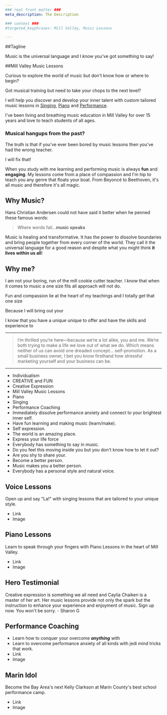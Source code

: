 ```yaml
---
### real front matter ###
meta_description: The Description

### context ###
#targeted_keyphrases: Mill Valley, Music Lessons

---
```


##Tagline

Music is the universal language and I _know_ you've got something to say!

<!-- ALT TAGLINE Music is the universal language and everybody's got something to say! -->

<!-- ORIGINAL TAGLINE Find the music inside yourself -->

##Mill Valley Music Lessons

Curious to explore the world of music but don't know how or where to begin?

Got musical training but need to take your chops to the next level?

I will help you discover and develop your inner talent with custom tailored music lessons in [Singing](#), [Piano](#) and [Performance](#).

I've been living and breathing music education in Mill Valley for over 15 years and love to teach students of all ages.

### Musical hangups from the past?

The truth is that if you've ever been bored by music lessons then you've had the wrong teacher.

I will fix that!

When you study with me learning and performing music is always **fun** and **engaging**. My lessons come from a place of compassion and I'm hip to teach you any genre that floats your boat. From Beyoncé to Beethoven, it's all music and therefore it's all magic.

## Why Music?

Hans Christian Andersen could not have said it better when he penned these famous words:

> Where words fail...**music speaks**

Music is healing and transformative. It has the power to dissolve boundaries and bring people together from every corner of the world. They call it the universal language for a good reason and despite what you might think **it lives within us all**!

## Why me?

I am not your boring, run of the mill cookie cutter teacher. I know that when it comes to music a one size fits all approach will not do.


Fun and compassion lie at the heart of my teachings and I totally get that one size

Because I will bring out your

 I know that you have a unique unique to offer and have the skills and experience to

---

> I’m thrilled you’re here—because we’re a lot alike, you and me. We’re both trying to make a life we love out of what we do.
> Which means neither of us can avoid one dreaded concept… self-promotion. As a small business owner, I bet you know firsthand how stressful marketing yourself and your business can be.

---

- Individualism
- CREATIVE and FUN
- Creative Expression
- Mill Valley Music Lessons
- Piano
- Singing
- Performance Coaching
- Immediately dissolve performance anxiety and connect to your brightest inner self.
- Have fun learning and making music (learn/make).
- Self expression.
- The world is an amazing place.
- Express your life force
- Everybody has something to say in music.
- Do you feel this moving inside you but you don't know how to let it out?
- Are you shy to share your.
- Become a better person.
- Music makes you a better person.
- Everybody has a personal style and natural voice.

## Voice Lessons

Open up and say "La!" with singing lessons that are tailored to your unique style.

- Link
- Image

## Piano Lessons

Learn to speak through your fingers with Piano Lessons in the heart of Mill Valley.

- Link
- Image

## Hero Testimonial

Creative expression is something we all need and Caylia Chaiken is a master of her art. Her music lessons provide not only the spark but the instruction to enhance your experience and enjoyment of music. Sign up now. You won't be sorry. - Sharon G

## Performance Coaching

- Learn how to conquer your overcome _**anything**_ with
- Learn to overcome performance anxiety of all kinds with jedi mind tricks that work.
- Link
- Image

## Marin Idol

Become the Bay Area's next Kelly Clarkson at Marin County's best school performance camp.

- Link
- Image

<!---

##Who are you and what do you do?

Thru teaching music and sharing my passion for music, I empower my students to expand and grow, learn how to navigate the world from a more centered and powerful space, and bring joy and happiness to their lives and the world by finding their music inside of themselves.

##Why did you create your company?

Because I deeply believe in the power of music.  I believe that music brings people together from every corner of the world, that music can heal you and is an acceptable way to express emotions.

--->




<!---
The Caylia Chaiken Music Studio has a warm approach to teaching that is engaging and makes learning easy. Caylia shares her passion for music and helps guide her students in finding their own music inside themselves, giving them musical skills for life. Caylia uses a variety of piano teaching techniques, facilitating a learning experience from a diverse repertoire of popular, blues, and classical songs. From their first lesson, students will be able to sit down at the piano and play. Caylia’s voice coaching develops and opens the singer’s natural voice, as well as nurturing each student’s personal style.



Caylia Chaiken is an accomplished professional pianist, singer, and songwriter who loves sharing the joys of learning music with her students of any age.

At the Caylia Chaiken Music Studio
Singing is taught as an extension of one’s natural speaking voice – everyone can sing!
The singer learns breath control, pitch recognition, posture, vocal placement and  performance techniques that will bring their singing to a professional level.
Piano taught in kinesthetic method, featuring the Simply Music® Program, where muscle memory is retained, allowing the student to play a recognizable melody immediately.
The piano student will learn correct hand position, posture, rhythm and musicality, along with innate music theory.

-->
